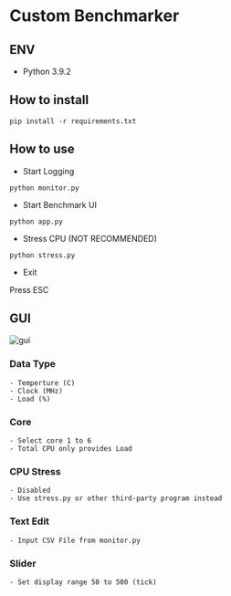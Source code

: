# Custom Benchmarker

## ENV

- Python 3.9.2

## How to install

```
pip install -r requirements.txt
```

## How to use

- Start Logging

```
python monitor.py
```


- Start Benchmark UI

```
python app.py
```


- Stress CPU (NOT RECOMMENDED)

```
python stress.py
```


- Exit

Press ESC


## GUI

![gui](image/gui.png.png)

### Data Type

    - Temperture (C)
    - Clock (MHz)
    - Load (%)

### Core

    - Select core 1 to 6
    - Total CPU only provides Load

### CPU Stress

    - Disabled
    - Use stress.py or other third-party program instead

### Text Edit

    - Input CSV File from monitor.py

### Slider

    - Set display range 50 to 500 (tick)
